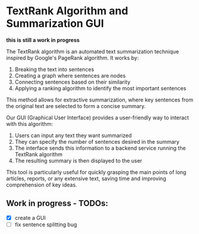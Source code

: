 # TextRank Algorithm and Summarization GUI

**this is still a work in progress**

The TextRank algorithm is an automated text summarization technique inspired by Google's PageRank algorithm. It works by:

1. Breaking the text into sentences
2. Creating a graph where sentences are nodes
3. Connecting sentences based on their similarity
4. Applying a ranking algorithm to identify the most important sentences

This method allows for extractive summarization, where key sentences from the original text are selected to form a concise summary.

Our GUI (Graphical User Interface) provides a user-friendly way to interact with this algorithm:

1. Users can input any text they want summarized
2. They can specify the number of sentences desired in the summary
3. The interface sends this information to a backend service running the TextRank algorithm
4. The resulting summary is then displayed to the user

This tool is particularly useful for quickly grasping the main points of long articles, reports, or any extensive text, saving time and improving comprehension of key ideas.


## Work in progress - TODOs:
- [x] create a GUI
- [ ] fix sentence splitting bug
